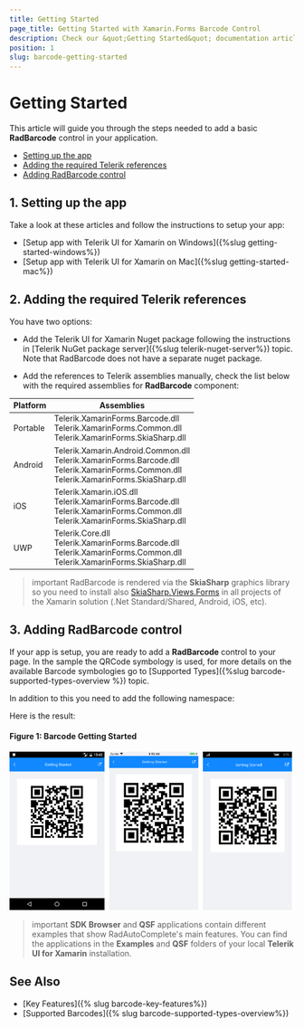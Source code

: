 ```yaml
---
title: Getting Started
page_title: Getting Started with Xamarin.Forms Barcode Control 
description: Check our &quot;Getting Started&quot; documentation article for Telerik Barcode for Xamarin control.
position: 1
slug: barcode-getting-started
---
```


# Getting Started

This article will guide you through the steps needed to add a basic **RadBarcode** control in your application.

* [Setting up the app](#1-setting-up-the-app)
* [Adding the required Telerik references](#2-adding-the-required-telerik-references)
* [Adding RadBarcode control](#3-adding-radbarcode-control)

## 1. Setting up the app

Take a look at these articles and follow the instructions to setup your app:

- [Setup app with Telerik UI for Xamarin on Windows]({%slug getting-started-windows%})
- [Setup app with Telerik UI for Xamarin on Mac]({%slug getting-started-mac%})

## 2. Adding the required Telerik references

You have two options:

* Add the Telerik UI for Xamarin Nuget package following the instructions in [Telerik NuGet package server]({%slug telerik-nuget-server%}) topic. Note that RadBarcode does not have a separate nuget package. 

* Add the references to Telerik assemblies manually, check the list below with the required assemblies for **RadBarcode** component:

| Platform | Assemblies |
| -------- | ---------- |
| Portable | Telerik.XamarinForms.Barcode.dll <br />Telerik.XamarinForms.Common.dll<br/>Telerik.XamarinForms.SkiaSharp.dll |
| Android  | Telerik.Xamarin.Android.Common.dll<br/>Telerik.XamarinForms.Barcode.dll<br/>Telerik.XamarinForms.Common.dll<br/>Telerik.XamarinForms.SkiaSharp.dll |
| iOS      | Telerik.Xamarin.iOS.dll <br/> Telerik.XamarinForms.Barcode.dll <br />Telerik.XamarinForms.Common.dll<br/>Telerik.XamarinForms.SkiaSharp.dll |
| UWP      | Telerik.Core.dll<br/>Telerik.XamarinForms.Barcode.dll <br/>Telerik.XamarinForms.Common.dll<br/>Telerik.XamarinForms.SkiaSharp.dll |

>important RadBarcode is rendered via the **SkiaSharp** graphics library so you need to install also [SkiaSharp.Views.Forms](https://www.nuget.org/packages/SkiaSharp.Views.Forms) in all projects of the Xamarin solution (.Net Standard/Shared, Android, iOS, etc). 

## 3. Adding RadBarcode control

If your app is setup, you are ready to add a **RadBarcode** control to your page. In the sample the QRCode symbology is used, for more details on the available Barcode symbologies go to [Supported Types]({%slug barcode-supported-types-overview %}) topic.

<snippet id='barcode-gettingstarted' />

In addition to this you need to add the following namespace:

<snippet id='xmlns-telerikbarcode'/>

Here is the result:

#### Figure 1: Barcode Getting Started

![Getting Started Example](images/barcode_getting_started.png)

>important **SDK Browser** and **QSF** applications contain different examples that show RadAutoComplete's main features. You can find the applications in the **Examples** and **QSF** folders of your local **Telerik UI for Xamarin** installation.

## See Also

- [Key Features]({% slug barcode-key-features%})
- [Supported Barcodes]({% slug barcode-supported-types-overview%})
